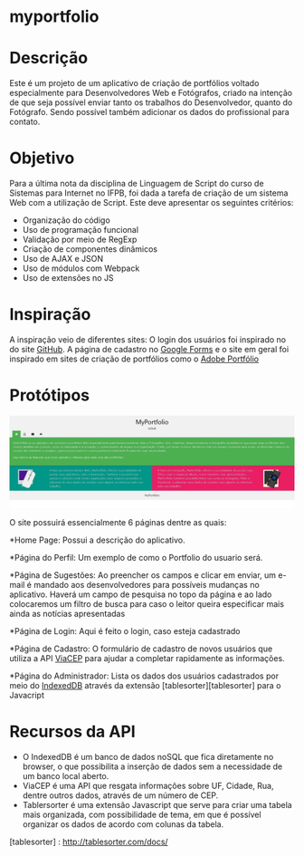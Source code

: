 ﻿# myportfolio

# Descrição

Este é um projeto de um aplicativo de criação de portfólios voltado especialmente para Desenvolvedores Web e Fotógrafos, criado na intenção de que seja possível enviar tanto os trabalhos do Desenvolvedor, quanto do Fotógrafo. Sendo possível também adicionar os dados do profissional para contato.
 
# Objetivo

Para a última nota da disciplina de Linguagem de Script do curso de Sistemas para Internet no IFPB, foi dada a tarefa de criação de um sistema Web com a utilização de Script. Este deve apresentar os seguintes critérios:

* Organização do código
* Uso de programação funcional
* Validação por meio de RegExp
* Criação de componentes dinâmicos
* Uso de AJAX e JSON
* Uso de módulos com Webpack
* Uso de extensões no JS

# Inspiração

A inspiração veio de diferentes sites: O login dos usuários foi inspirado no do site [GitHub][github]. A página de cadastro no [Google Forms][gforms] e o site em geral foi inspirado em sites de criação de portfólios como o [Adobe Portfólio][adobeport]

# Protótipos

![print1][foto1]

O site possuirá essencialmente 6 páginas dentre as quais:

*Home Page: Possui a descrição do aplicativo.

*Página do Perfil: Um exemplo de como o Portfolio do usuario será.

*Página de Sugestões: Ao preencher os campos e clicar em enviar, um e-mail é mandado aos desenvolvedores para possíveis mudanças no aplicativo. 
Haverá um campo de pesquisa no topo da página e ao lado colocaremos um filtro de busca para caso o leitor queira especificar mais ainda as notícias apresentadas

*Página de Login: Aqui é feito o login, caso esteja cadastrado

*Página de Cadastro: O formulário de cadastro de novos usuários que utiliza a API [ViaCEP][viacep] para ajudar a completar rapidamente as informações.

*Página do Administrador: Lista os dados dos usuários cadastrados por meio do [IndexedDB][indexeddb] através da extensão [tablesorter][tablesorter] para o Javacript


# Recursos da API  

* O IndexedDB é um banco de dados noSQL que fica diretamente no browser, o que possibilita a inserção de dados sem a necessidade de um banco local aberto.
* ViaCEP é uma API que resgata informações sobre UF, Cidade, Rua, dentre outros dados, através de um número de CEP.
* Tablersorter é uma extensão Javascript que serve para criar uma tabela mais organizada, com possibilidade de tema, em que é possível organizar os dados de acordo com colunas da tabela.

[//]: # (These are reference links used in the body of this note and get stripped out when the markdown processor does its job. There is no need to format nicely because it shouldn't be seen. Thanks SO - http://stackoverflow.com/questions/4823468/store-comments-in-markdown-syntax)

   [adobeport]: <https://www.myportfolio.com/>
   [gforms]: <https://docs.google.com/forms/>
   [github]: <https://github.com/>
   [foto1]: <Prototipo01.jpg>
   [viacep]: <https://viacep.com.br/>
   [indexeddb]: <https://developer.mozilla.org/pt-BR/docs/IndexedDB/>
   [tablesorter] : <http://tablesorter.com/docs/>
   
